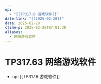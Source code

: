 ```yaml
---
up:
  - "[[TP317.6 游戏软件]]"
date-link: "[[2025-02-28]]"
date: 2025-02-28
ctime-p: 2025-02-28T07:01:30
aliases:
  - 网络游戏软件
---
```


# TP317.63 网络游戏软件

- up: [[TP317.6 游戏软件]]

